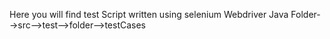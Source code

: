 Here you will find test Script written using selenium Webdriver Java
Folder-->src-->test-->folder-->testCases
